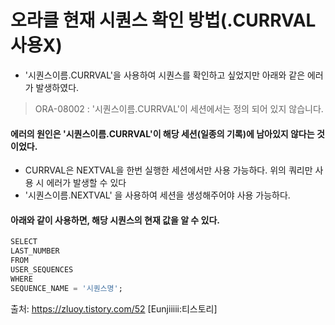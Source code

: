 <h1> 오라클 현재 시퀀스 확인 방법(.CURRVAL 사용X)</h1>

- '시퀀스이름.CURRVAL'을 사용하여 시퀀스를 확인하고 싶었지만 아래와 같은 에러가 발생하였다.

>ORA-08002 : '시퀀스이름.CURRVAL'이 세션에서는 정의 되어 있지 않습니다.

<h4> 에러의 원인은 '시퀀스이름.CURRVAL'이 해당 세션(일종의 기록)에 남아있지 않다는 것이었다.</h4>

- CURRVAL은 NEXTVAL을 한번 실행한 세션에서만 사용 가능하다. 위의 쿼리만 사용 시 에러가 발생할 수 있다
- '시퀀스이름.NEXTVAL' 을 사용하여 세션을 생성해주어야 사용 가능하다.

<h4> 아래와 같이 사용하면, 해당 시퀀스의 현재 값을 알 수 있다. </h4>

```sql
SELECT         
LAST_NUMBER 
FROM         
USER_SEQUENCES 
WHERE         
SEQUENCE_NAME = '시퀀스명';
```

출처: https://zluoy.tistory.com/52 [Eunjiiiii:티스토리]
